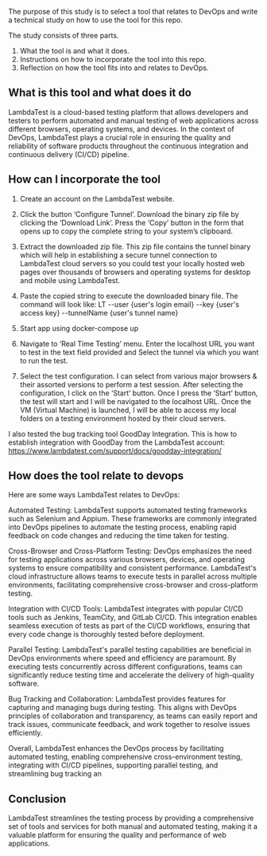 The purpose of this study is to select a tool that relates to DevOps and write a technical study on how to use the tool for this repo.

The study consists of three parts.

1. What the tool is and what it does.
2. Instructions on how to incorporate the tool into this repo.
3. Reflection on how the tool fits into and relates to DevOps.

## What is this tool and what does it do
LambdaTest is a cloud-based testing platform that allows developers and testers to perform automated and manual testing of web applications across different browsers, operating systems, and devices. In the context of DevOps, LambdaTest plays a crucial role in ensuring the quality and reliability of software products throughout the continuous integration and continuous delivery (CI/CD) pipeline.

## How can I incorporate the tool
1. Create an account on the LambdaTest website.

2. Click the button ‘Configure Tunnel’. Download the binary zip file by clicking the ‘Download Link’. Press the ‘Copy’ button in the form that opens up to copy the complete string to your system’s clipboard.

2. Extract the downloaded zip file. This zip file contains the tunnel binary which will help in establishing a secure tunnel connection to LambdaTest cloud servers so you could test your locally hosted web pages over thousands of browsers and operating systems for desktop and mobile using LambdaTest.

4. Paste the copied string to execute the downloaded binary file. The command will look like:
LT --user {user's login email} --key {user's access key} --tunnelName {user's tunnel name}

5. Start app using docker-compose up

6. Navigate to ‘Real Time Testing’ menu. Enter the localhost URL you want to test in the text field provided and Select the tunnel via which you want to run the test.

7. Select the test configuration. I can select from various major browsers & their assorted versions to perform a test session. After selecting the configuration, I click on the ‘Start’ button. Once I press the ‘Start’ button, the test will start and I will be navigated to the localhost URL. Once the VM (Virtual Machine) is launched, I will be able to access my local folders on a testing environment hosted by their cloud servers.

I also tested the bug tracking tool GoodDay Integration. This is how to establish integration with GoodDay from the LambdaTest account: https://www.lambdatest.com/support/docs/goodday-integration/

## How does the tool relate to devops
Here are some ways LambdaTest relates to DevOps:

Automated Testing: LambdaTest supports automated testing frameworks such as Selenium and Appium. These frameworks are commonly integrated into DevOps pipelines to automate the testing process, enabling rapid feedback on code changes and reducing the time taken for testing.

Cross-Browser and Cross-Platform Testing: DevOps emphasizes the need for testing applications across various browsers, devices, and operating systems to ensure compatibility and consistent performance. LambdaTest's cloud infrastructure allows teams to execute tests in parallel across multiple environments, facilitating comprehensive cross-browser and cross-platform testing.

Integration with CI/CD Tools: LambdaTest integrates with popular CI/CD tools such as Jenkins, TeamCity, and GitLab CI/CD. This integration enables seamless execution of tests as part of the CI/CD workflows, ensuring that every code change is thoroughly tested before deployment.

Parallel Testing: LambdaTest's parallel testing capabilities are beneficial in DevOps environments where speed and efficiency are paramount. By executing tests concurrently across different configurations, teams can significantly reduce testing time and accelerate the delivery of high-quality software.

Bug Tracking and Collaboration: LambdaTest provides features for capturing and managing bugs during testing. This aligns with DevOps principles of collaboration and transparency, as teams can easily report and track issues, communicate feedback, and work together to resolve issues efficiently.

Overall, LambdaTest enhances the DevOps process by facilitating automated testing, enabling comprehensive cross-environment testing, integrating with CI/CD pipelines, supporting parallel testing, and streamlining bug tracking an

## Conclusion
LambdaTest streamlines the testing process by providing a comprehensive set of tools and services for both manual and automated testing, making it a valuable platform for ensuring the quality and performance of web applications.